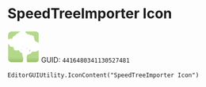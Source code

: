 # SpeedTreeImporter Icon
![](/img/SpeedTreeImporter%20Icon.png)
GUID: `4416480341130527481`
```
EditorGUIUtility.IconContent("SpeedTreeImporter Icon")
```
